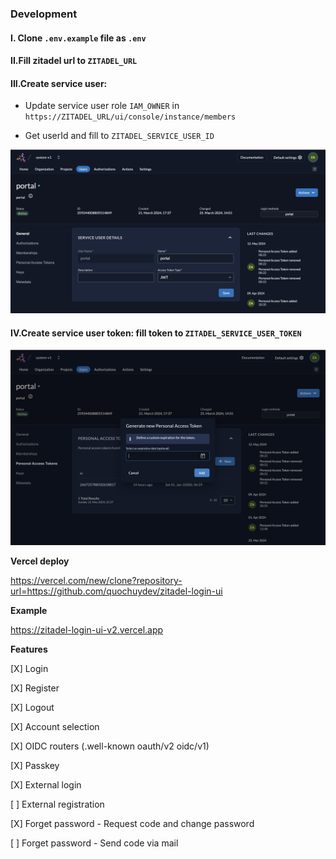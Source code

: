 ### Development

#### I. Clone `.env.example` file as `.env`

#### II.Fill zitadel url to `ZITADEL_URL`

#### III.Create service user:

- Update service user role `IAM_OWNER` in `https://ZITADEL_URL/ui/console/instance/members`

- Get userId and fill to `ZITADEL_SERVICE_USER_ID`

![Create service user](./docs/create-service-user.png)

#### IV.Create service user token: fill token to `ZITADEL_SERVICE_USER_TOKEN`

![Create service user token](./docs/service-user-token.png)

**Vercel deploy**

https://vercel.com/new/clone?repository-url=https://github.com/quochuydev/zitadel-login-ui

**Example**

https://zitadel-login-ui-v2.vercel.app

**Features**

[X] Login

[X] Register

[X] Logout

[X] Account selection

[X] OIDC routers (.well-known oauth/v2 oidc/v1)

[X] Passkey

[X] External login

[ ] External registration

[X] Forget password - Request code and change password

[ ] Forget password - Send code via mail
